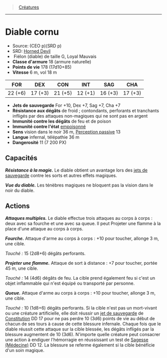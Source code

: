 ﻿---
!MonsterItem
Family: MonsterHD
Type: Fiélon (diable)
Size: G
Alignment: Loyal Mauvais
ArmorClass: 18 (armure naturelle)
HitPoints: 178 (17d10+85)
Speed: 6 m, vol 18 m
Strength: 22 (+6)
Dexterity: 17 (+3)
Constitution: 21 (+5)
Intelligence: 12 (+1)
Wisdom: 16 (+3)
Charisma: 17 (+3)
SavingThrows: For +10, Dex +7, Sag +7, Cha +7
DamageImmunities: de feu et de poison
ConditionImmunities: '[empoisonné](hd_conditions_empoisonne.md)'
DamageResistances: de froid ; contondants, perforants et tranchants infligés par des attaques non-magiques qui ne sont pas en argent
Senses: vision dans le noir 36 m, [Perception passive](hd_abilities_dexterity_perception_passive.md) 13
Languages: infernal, télépathie 36 m
Challenge: 11 (7 200 PX)
Id: monsters_hd.md#diable-cornu
ParentLink: monsters_hd.md#créatures
Name: Diable cornu
ParentName: Créatures
NameLevel: 1
AltName: '[Horned Devil](srd_monsters_horned_devil.md)'
Source: (CEO p)(SRD p)
Attributes: {}
AttributesDictionary: >+
  {}

---
> [Créatures](hd_monsters.md)

---

# Diable cornu

- Source: (CEO p)(SRD p)
- SRD: [Horned Devil](srd_monsters_horned_devil.md)
-  Fiélon (diable) de taille G, Loyal Mauvais
- **Classe d'armure** 18 (armure naturelle)
- **Points de vie** 178 (17d10+85)
- **Vitesse** 6 m, vol 18 m

|FOR|DEX|CON|INT|SAG|CHA|
|---|---|---|---|---|---|
|22 (+6)|17 (+3)|21 (+5)|12 (+1)|16 (+3)|17 (+3)|

- **Jets de sauvegarde** For +10, Dex +7, Sag +7, Cha +7
- **Résistance aux dégâts** de froid ; contondants, perforants et tranchants infligés par des attaques non-magiques qui ne sont pas en argent
- **Immunité contre les dégâts** de feu et de poison
- **Immunité contre l'état** [empoisonné](hd_conditions_empoisonne.md)
- **Sens** vision dans le noir 36 m, [Perception passive](hd_abilities_dexterity_perception_passive.md) 13
- **Langue** infernal, télépathie 36 m
- **Dangerosité** 11 (7 200 PX)

## Capacités

**_Résistance à la magie._** Le diable obtient un avantage lors des [jets de sauvegarde](hd_abilities_jets_de_sauvegarde.md) contre les sorts et autres effets magiques.

**_Vue du diable._** Les ténèbres magiques ne bloquent pas la vision dans le noir du diable.

## Actions

**_Attaques multiples._** Le diable effectue trois attaques au corps à corps : deux avec sa fourche et une avec sa queue. Il peut Projeter une flamme à la place d'une attaque au corps à corps.

**_Fourche._** Attaque d'arme au corps à corps : +10 pour toucher, allonge 3 m, une cible.

_Touché :_ 15 (2d8+6) dégâts perforants.

**_Projeter une flamme._** Attaque de sort à distance : +7 pour toucher, portée 45 m, une cible.

_Touché :_ 14 (4d6) dégâts de feu. La cible prend également feu si c'est un objet inflammable qui n'est équipé ou transporté par personne.

**_Queue._** Attaque d'arme au corps à corps : +10 pour toucher, allonge 3 m, une cible.

_Touché :_ 10 (1d8+6) dégâts perforants. Si la cible n'est pas un mort-vivant ou une créature artificielle, elle doit réussir un [jet de sauvegarde](hd_abilities_jets_de_sauvegarde.md) de [Constitution](hd_abilities_constitution.md) DD 17 pour ne pas perdre 10 (3d6) points de vie au début de chacun de ses tours à cause de cette blessure infernale. Chaque fois que le diable réussit cette attaque sur la cible blessée, les dégâts infligés par la blessure augmentent de 10 (3d6). N'importe quelle créature peut consacrer une action à endiguer l'hémorragie en réussissant un test de [Sagesse (Médecine)](hd_abilities_wisdom_medecine.md) DD 12. La blessure se referme également si la cible bénéficie d'un soin magique.

